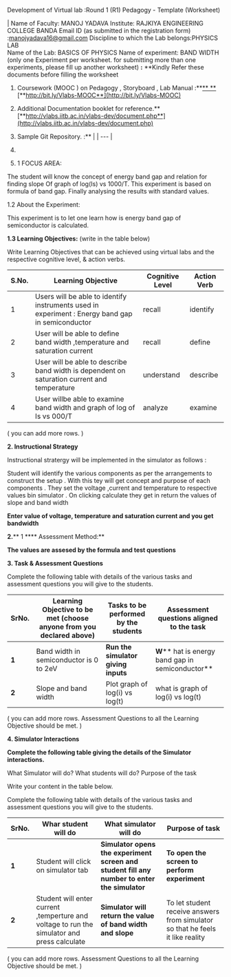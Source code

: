 Development of Virtual lab :Round 1 (R1) Pedagogy - Template (Worksheet)

| Name of Faculty: MANOJ YADAVA
Institute: RAJKIYA ENGINEERING COLLEGE BANDA 
Email ID (as submitted in the registration form) :manojyadava16@gmail.com
Discipline to which the Lab belongs:PHYSICS LAB   
Name of the Lab: BASICS OF  PHYSICS 
Name of experiment:  BAND WIDTH 
(only one Experiment per worksheet. for submitting more than one experiments, please fill up another worksheet) **:**  **Kindly Refer these documents before filling the worksheet
1.  Coursework (MOOC ) on Pedagogy , Storyboard , Lab Manual :**[** **](http://bit.ly/Vlabs-MOOC)[**http://bit.ly/Vlabs-MOOC**](http://bit.ly/Vlabs-MOOC)
2. Additional Documentation booklet for reference.**[**http://vlabs.iitb.ac.in/vlabs-dev/document.php**](http://vlabs.iitb.ac.in/vlabs-dev/document.php)
3. Sample Git Repository. :**
 |
| --- |

1.
  1. 1 FOCUS AREA:

The student will know the concept of energy band gap and relation for finding slope Of  graph of log(Is)  vs  1000/T. This experiment is based  on formula of band gap. Finally analysing the results with standard values.

1.2 About the Experiment:

This experiment is to let one learn how is energy band gap of semiconductor is calculated.

**1.3 Learning Objectives:** (write in the table below)

Write Learning Objectives that can be achieved using virtual labs and the respective cognitive level, &amp; action verbs.

| **S.No.** | **Learning Objective** | **Cognitive Level** | **Action Verb** |
| --- | --- | --- | --- |
| 1 | Users will be able to identify instruments used in experiment : Energy band gap in semiconductor | recall | identify |
| 2 | User will be able to define band width ,temperature and saturation current | recall | define |
| 3 | User will be able to describe band width is dependent on saturation current and temperature | understand | describe |
| 4 | User willbe able to examine band width and graph of log of Is vs 000/T | analyze | examine |

( you can add more rows. )

**2. Instructional Strategy**

Instructional stratergy will be implemented in the simulator as follows :

Student will identify the various components as per the arrangements to construct the setup . With this tey will get concept and purpose of each components . They set the voltage ,current and temperature to respective values bin simulator . On clicking calculate they get in return the values of slope and band width

**Enter value of voltage, temperature and saturation current and you get bandwidth**

**2.**** 1 **** Assessment Method:**

**The values are assesed by the formula and test  questions**

**3. Task &amp; Assessment Questions**

Complete the following table with details of the various tasks and assessment questions you will give to the students.

| **SrNo.** | **Learning Objective to be met** (choose anyone from you declared above) | **Tasks to be performed by the students** | **Assessment questions aligned to the task** |
| --- | --- | --- | --- |
| **1** | Band width in semiconductor is 0 to 2eV | **Run the simulator giving inputs** | **W**** hat is energy band gap in semiconductor** |
| **2** | Slope and band width | Plot graph of  log(i) vs log(t) | what  is graph of   log(i) vs log(t) |

( you can add more rows. Assessment Questions to all the Learning Objective should be met. )

**4. Simulator Interactions**

**Complete the following table giving the details of the Simulator interactions.**

What Simulator will do? What students will do? Purpose of the task

Write your content in the table below.

Complete the following table with details of the various tasks and assessment questions you will give to the students.

| **SrNo.** | Whar student will do | **What simulator will do** | **Purpose of task** |
| --- | --- | --- | --- |
| **1** | Student will click on simulator tab | **Simulator opens the experiment screen and student fill any number to enter the simulator** | **To open the screen to perform experiment** |
| **2** | Student will enter current ,temperture  and voltage to run the simulator and press calculate | **Simulator will return the value of      band width  and slope** | To let student receive answers from simulator so that he feels it like reality |

( you can add more rows. Assessment Questions to all the Learning Objective should be met. )
